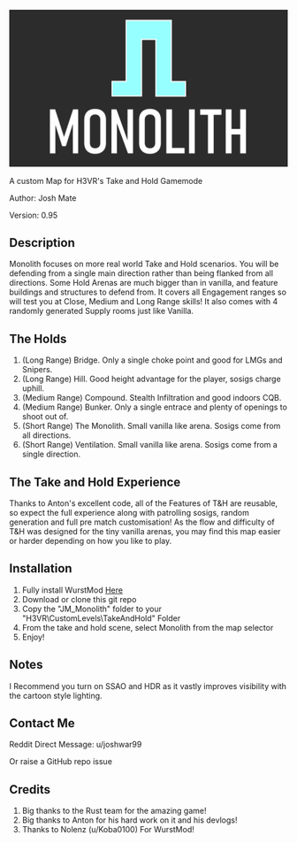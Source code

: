 ![MonolithLogo](/Monolith_WithText.png)

A custom Map for H3VR's Take and Hold Gamemode

Author: Josh Mate

Version: 0.95

## Description
Monolith focuses on more real world Take and Hold scenarios. 
You will be defending from a single main direction rather than being flanked from all directions.
Some Hold Arenas are much bigger than in vanilla, and feature buildings and structures to defend from.
It covers all Engagement ranges so will test you at Close, Medium and Long Range skills!
It also comes with 4 randomly generated Supply rooms just like Vanilla.

## The Holds

1. (Long Range) Bridge. Only a single choke point and good for LMGs and Snipers.
2. (Long Range) Hill. Good height advantage for the player, sosigs charge uphill.
3. (Medium Range) Compound. Stealth Infiltration and good indoors CQB.
4. (Medium Range) Bunker. Only a single entrace and plenty of openings to shoot out of.
5. (Short Range) The Monolith. Small vanilla like arena. Sosigs come from all directions.
6. (Short Range) Ventilation. Small vanilla like arena. Sosigs come from a single direction.

## The Take and Hold Experience
Thanks to Anton's excellent code, all of the Features of T&H are reusable, so expect the full experience along with patrolling sosigs, random generation and full pre match customisation!
As the flow and difficulty of T&H was designed for the tiny vanilla arenas, you may find this map easier or harder depending on how you like to play.

## Installation
1. Fully install WurstMod [Here](https://github.com/Nolenz/WurstMod)
2. Download or clone this git repo
3. Copy the "JM_Monolith" folder to your "H3VR\CustomLevels\TakeAndHold" Folder
4. From the take and hold scene, select Monolith from the map selector
5. Enjoy!

## Notes
I Recommend you turn on SSAO and HDR as it vastly improves visibility with the cartoon style lighting.

## Contact Me
Reddit Direct Message: u/joshwar99

Or raise a GitHub repo issue 

## Credits
1. Big thanks to the Rust team for the amazing game!
2. Big thanks to Anton for his hard work on it and his devlogs!
3. Thanks to Nolenz (u/Koba0100) For WurstMod!
